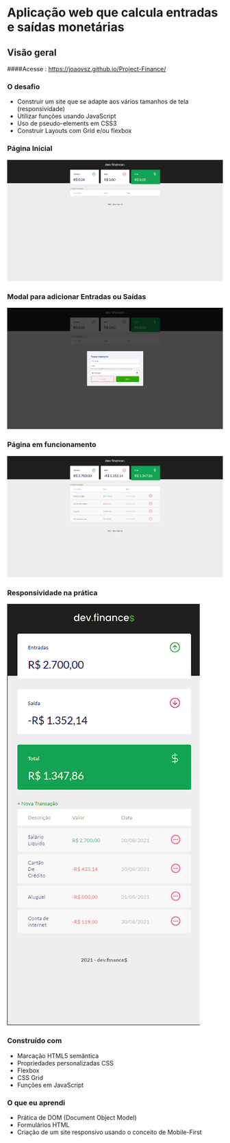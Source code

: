 # 
# Aplicação web que calcula entradas e saídas monetárias

## Visão geral

####Acesse : https://joaovsz.github.io/Project-Finance/

### O desafio

- Construir um site que se adapte aos vários tamanhos de tela (responsividade)
- Utilizar funções usando JavaScript
- Uso de pseudo-elements em CSS3
- Construir Layouts com Grid e/ou flexbox



### Página Inicial
             
![Design da página inicial](./screenshots/Inicio.png)
### Modal para adicionar Entradas ou Saídas
 ![Design do modall](./screenshots/Modal.png)
### Página em funcionamento
 ![Calculos sendo feitos](./screenshots/Funcional.png)
 ### Responsividade na prática
 ![Página responsiva](./screenshots/Responsiva.png)
   



### Construído com

- Marcação HTML5 semântica
- Propriedades personalizadas CSS
- Flexbox
- CSS Grid
- Funções em JavaScript



### O que eu aprendi

- Prática de DOM (Document Object Model)
- Formulários HTML
- Criação de um site responsivo usando o conceito de Mobile-First
  
    
